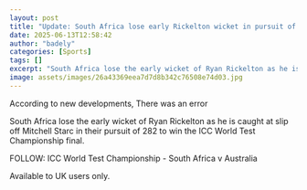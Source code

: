 ```yaml
---
layout: post
title: "Update: South Africa lose early Rickelton wicket in pursuit of 282"
date: 2025-06-13T12:58:42
author: "badely"
categories: [Sports]
tags: []
excerpt: "South Africa lose the early wicket of Ryan Rickelton as he is caught at slip off Mitchell Starc in their pursuit of 282 to win the ICC World Test Cham"
image: assets/images/26a43369eea7d7d8b342c76508e74d03.jpg
---
```


According to new developments, There was an error

South Africa lose the early wicket of Ryan Rickelton as he is caught at slip off Mitchell Starc in their pursuit of 282 to win the ICC World Test Championship final.

FOLLOW: ICC World Test Championship - South Africa v Australia

Available to UK users only.

